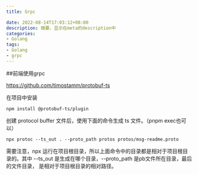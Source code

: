```yaml
---
title: Grpc

date: 2022-08-14T17:03:12+08:00
description: 摘要，显示在meta的description中
categories:
- Golang
tags:
- Golang
- grpc
---
```


##前端使用grpc

https://github.com/timostamm/protobuf-ts

在项目中安装

    npm install @protobuf-ts/plugin

创建 protocol buffer 文件后，使用下面的命令生成 ts 文件。（pnpm exec也可以）
```
npx protoc --ts_out . --proto_path protos protos/msg-readme.proto
```
需要注意，npx 运行在项目根目录，所以上面命令中的目录都是相对于项目根目录的。其中 --ts_out 是生成在哪个目录，--proto_path 是pb文件所在目录，最后的文件目录，
是相对于项目根目录的相对路径。